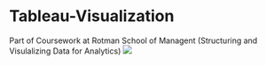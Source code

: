 # Tableau-Visualization
Part of Coursework at Rotman School of Managent (Structuring and Visulalizing Data for Analytics)
![](Tableau-Visualization/Customer%20demographics.png)

